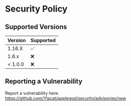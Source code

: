 # Security Policy

## Supported Versions


| Version | Supported          |
| ------- | ------------------ |
| 1.16.X   | :white_check_mark: |
| 1.6.x   | :x:                |
| < 1.0.0   | :x:                |

## Reporting a Vulnerability

Report a vulnerability here: https://github.com/Ylacat/applegod/security/advisories/new
